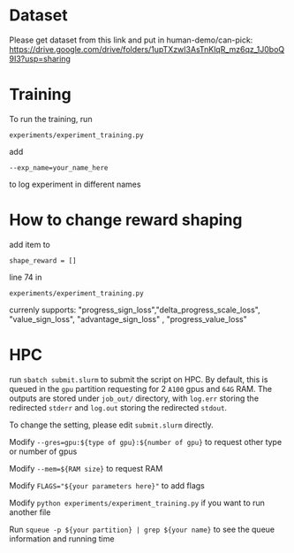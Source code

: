 # Dataset
Please get dataset from this link and put in human-demo/can-pick:
https://drive.google.com/drive/folders/1upTXzwI3AsTnKlqR_mz6qz_1J0boQ9I3?usp=sharing

# Training

To run the training, run 
```
experiments/experiment_training.py
```

add 

```
--exp_name=your_name_here
```
to log experiment in different names

# How to change reward shaping
add item to
```
shape_reward = []
```

line 74 in 
```
experiments/experiment_training.py
```

currenly supports: "progress_sign_loss","delta_progress_scale_loss", "value_sign_loss", "advantage_sign_loss" , "progress_value_loss"

# HPC
run `sbatch submit.slurm` to submit the script on HPC. By default, this is queued in the `gpu` partition requesting for 2 `A100` gpus and `64G` RAM. The outputs are stored under `job_out/` directory, with `log.err` storing the redirected `stderr` and `log.out` storing the redirected `stdout`.

To change the setting, please edit `submit.slurm` directly. 

Modify `--gres=gpu:${type of gpu}:${number of gpu}` to request other type or number of gpus 

Modify `--mem=${RAM size}` to request RAM 

Modify `FLAGS="${your parameters here}"` to add flags 

Modify `python experiments/experiment_training.py` if you want to run another file 

Run `squeue -p ${your partition} | grep ${your name}` to see the queue information and running time 
